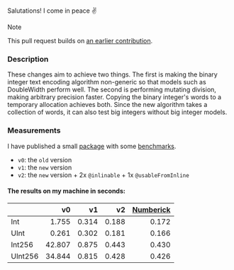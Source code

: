 Salutations! I come in peace ✌️

> [!NOTE]
> This pull request builds on [an earlier contribution](https://github.com/apple/swift-foundation/pull/262).

### Description

These changes aim to achieve two things. The first is making the binary integer text encoding algorithm non-generic so that models such as DoubleWidth perform well. The second is performing mutating division, making arbitrary precision faster. Copying the binary integer's words to a temporary allocation achieves both. Since the new algorithm takes a collection of words, it can also test big integers without big integer models.

### Measurements

I have published a small [package][PRP] with some [benchmarks][PRT]. 

- `v0`: the `old` version
- `v1`: the `new` version
- `v2`: the `new` version + 2x `@inlinable` + 1x `@usableFromInline`

#### The results on my machine in seconds:

|         | v0     | v1    | v2    | [Numberick][NBK] |
|---------|-------:|------:|------:|-----------------:|
| Int     |  1.755 | 0.314 | 0.188 | 0.172            |
| UInt    |  0.261 | 0.302 | 0.181 | 0.166            |
| Int256  | 42.807 | 0.875 | 0.443 | 0.430            |
| UInt256 | 34.844 | 0.815 | 0.428 | 0.426            |

[PRP]: https://github.com/oscbyspro/my-swift-foundation-pull-request
[PRT]: https://github.com/oscbyspro/my-swift-foundation-pull-request/blob/main/Tests/PullRequestTests/Tests.swift
[NBK]: https://github.com/oscbyspro/Numberick
